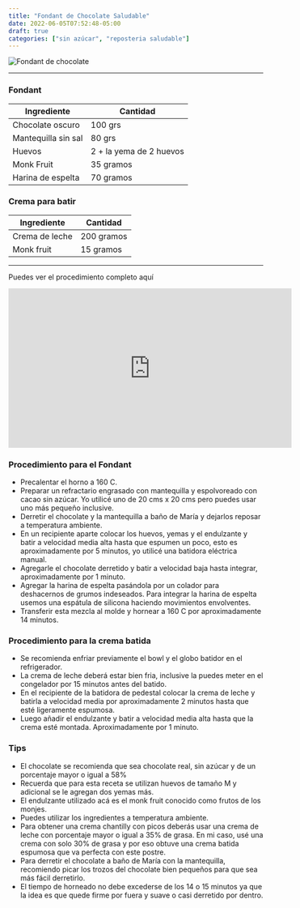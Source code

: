 ```yaml
---
title: "Fondant de Chocolate Saludable"
date: 2022-06-05T07:52:48-05:00
draft: true
categories: ["sin azúcar", "reposteria saludable"]
---
```

![Fondant de chocolate](../../images/fondant_saludable.jpg)

___
### Fondant

| Ingrediente | Cantidad |
| ----------- | ----------- |
| Chocolate oscuro | 100 grs |
| Mantequilla sin sal | 80 grs |
| Huevos | 2 + la yema de 2 huevos|
| Monk Fruit | 35 gramos |
| Harina de espelta| 70 gramos |

### Crema para batir

| Ingrediente | Cantidad |
| ----------- | ----------- |
| Crema de leche | 200 gramos |
| Monk fruit | 15 gramos |

___

Puedes ver el procedimiento completo aquí
<iframe width="560" height="315" src="https://www.youtube.com/embed/gq9AZD60eW0" title="YouTube video player" frameborder="0" allow="accelerometer; autoplay; clipboard-write; encrypted-media; gyroscope; picture-in-picture" allowfullscreen></iframe>


### Procedimiento para el Fondant
- Precalentar el horno a 160 C.
- Preparar un refractario engrasado con mantequilla y espolvoreado con cacao sin azúcar. Yo utilicé uno de 20 cms x 20 cms pero puedes usar uno más pequeño inclusive.
- Derretir el chocolate y la mantequilla a baño de María y dejarlos reposar a temperatura ambiente.
- En un recipiente aparte colocar los huevos, yemas y el endulzante y batir a velocidad media alta hasta que espumen un poco, esto es aproximadamente por 5 minutos, yo utilicé una batidora eléctrica manual.
- Agregarle el chocolate derretido y batir a velocidad baja hasta integrar, aproximadamente por 1 minuto.
- Agregar la harina de espelta pasándola por un colador para deshacernos de grumos indeseados. Para integrar la harina de espelta usemos una espátula de silicona haciendo movimientos envolventes.
- Transferir esta mezcla al molde y hornear a 160 C por aproximadamente 14 minutos.

### Procedimiento para la crema batida
- Se recomienda enfriar previamente el bowl y el globo batidor en el refrigerador.
- La crema de leche deberá estar bien fria, inclusive la puedes meter en el congelador por 15 minutos antes del batido.
- En el recipiente de la batidora de pedestal colocar la crema de leche y batirla a velocidad media por aproximadamente 2 minutos hasta que esté ligeramente espumosa.
- Luego añadir el endulzante y batir a velocidad media alta hasta que la crema esté montada. Aproximadamente por 1 minuto. 


### Tips
- El chocolate se recomienda que sea chocolate real, sin azúcar y de un porcentaje mayor o igual a 58%
- Recuerda que para esta receta se utilizan huevos de tamaño M y adicional se le agregan dos yemas más.
- El endulzante utilizado acá es el monk fruit conocido como frutos de los monjes.
- Puedes utilizar los ingredientes a temperatura ambiente.
- Para obtener una crema chantilly con picos deberás usar una crema de leche con porcentaje mayor o igual a 35% de grasa. En mi caso, usé una crema con solo 30% de grasa y por eso obtuve una crema batida espumosa que va perfecta con este postre.
- Para derretir el chocolate a baño de María con la mantequilla, recomiendo picar los trozos del chocolate bien pequeños para que sea más fácil derretirlo.
- El tiempo de horneado no debe excederse de los 14 o 15 minutos ya que la idea es que quede firme por fuera y suave o casi derretido por dentro.

